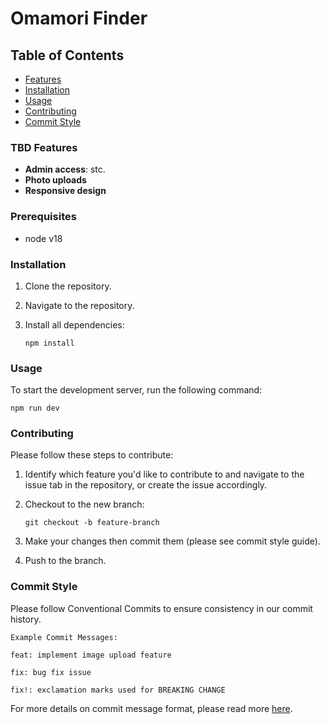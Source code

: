 # Omamori Finder

## Table of Contents

- [Features](#tbd-features)
- [Installation](#installation)
- [Usage](#usage)
- [Contributing](#contributing)
- [Commit Style](#commit-style)

### TBD Features

- **Admin access**: stc.
- **Photo uploads**
- **Responsive design**


### Prerequisites

- node v18

### Installation

1. Clone the repository.

2. Navigate to the repository.

3. Install all dependencies:
    ```
    npm install
    ```

### Usage

To start the development server, run the following command:
```
npm run dev
```

### Contributing

Please follow these steps to contribute:

1. Identify which feature you'd like to contribute to and navigate to the issue tab in the repository, or create the issue accordingly.

2. Checkout to the new branch:
    ```
    git checkout -b feature-branch
    ```

3. Make your changes then commit them (please see commit style guide).

4. Push to the branch.

### Commit Style

Please follow Conventional Commits to ensure consistency in our commit history.

```
Example Commit Messages:

feat: implement image upload feature

fix: bug fix issue

fix!: exclamation marks used for BREAKING CHANGE

```

For more details on commit message format, please read more [here](https://www.conventionalcommits.org/en/v1.0.0/#summary).